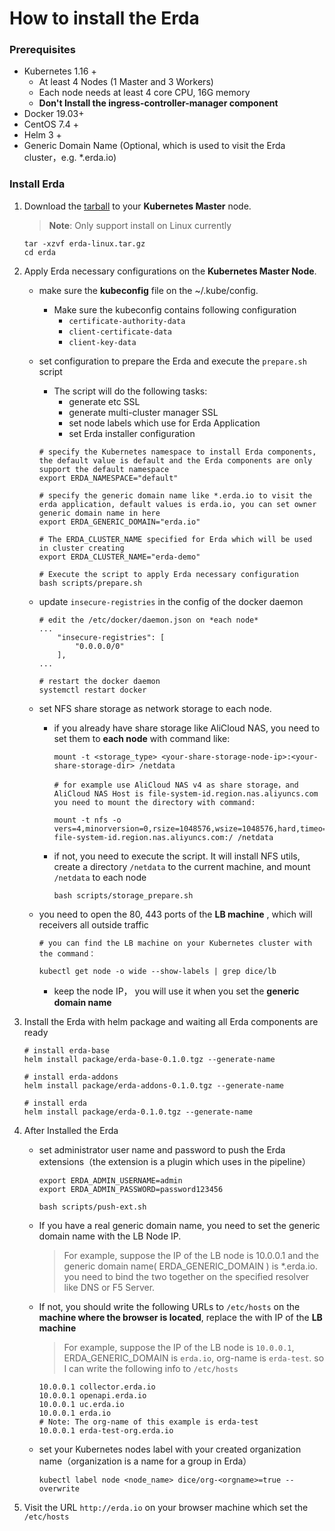 # How to install the Erda

### Prerequisites

- Kubernetes 1.16 +
  - At least 4 Nodes (1 Master and 3 Workers)
  - Each node needs at least 4 core CPU, 16G memory
  - **Don't Install the ingress-controller-manager component**
- Docker 19.03+
- CentOS 7.4 +
- Helm 3 +
- Generic Domain Name (Optional, which is used to visit the Erda cluster，e.g. *.erda.io)



### Install Erda

1. Download the [tarball](https://github.com/erda-project/erda/releases) to your  **Kubernetes Master** node.

   > **Note**: Only support install on Linux currently

   ```shell
   tar -xzvf erda-linux.tar.gz
   cd erda
   ```



2. Apply Erda necessary configurations on the **Kubernetes Master Node**.

   - make sure the **kubeconfig** file on the ~/.kube/config.

     - Make sure the kubeconfig contains following configuration
       - `certificate-authority-data`
       - `client-certificate-data`
       - `client-key-data`

     

   - set configuration to prepare the Erda and execute the `prepare.sh` script

     - The script will do the following tasks:
       - generate etc SSL
       - generate multi-cluster manager SSL
       - set node labels which use for Erda Application
       - set Erda installer configuration   

     ```shell
     # specify the Kubernetes namespace to install Erda components, the default value is default and the Erda components are only support the default namespace
     export ERDA_NAMESPACE="default"
     
     # specify the generic domain name like *.erda.io to visit the erda application, default values is erda.io, you can set owner generic domain name in here
     export ERDA_GENERIC_DOMAIN="erda.io"
     
     # The ERDA_CLUSTER_NAME specified for Erda which will be used in cluster creating
     export ERDA_CLUSTER_NAME="erda-demo"
     
     # Execute the script to apply Erda necessary configuration
     bash scripts/prepare.sh
     ```

     

   - update `insecure-registries` in the config of the docker daemon 

     ```shell
     # edit the /etc/docker/daemon.json on *each node*
     ...
         "insecure-registries": [
             "0.0.0.0/0"
         ],
     ...
     
     # restart the docker daemon
     systemctl restart docker
     ```

     

   - set NFS share storage as network storage to each node. 

     - if you already have share storage like AliCloud NAS, you need to set them to **each node** with command like:

       ```shell
       mount -t <storage_type> <your-share-storage-node-ip>:<your-share-storage-dir> /netdata
       
       # for example use AliCloud NAS v4 as share storage，and AliCloud NAS Host is file-system-id.region.nas.aliyuncs.com you need to mount the directory with command:
       
       mount -t nfs -o vers=4,minorversion=0,rsize=1048576,wsize=1048576,hard,timeo=600,retrans=2,noresvport file-system-id.region.nas.aliyuncs.com:/ /netdata
       ```

       

     - if not, you need to execute the script. It will install NFS utils, create a directory `/netdata` to the current machine, and mount `/netdata` to each node

       ```shell
       bash scripts/storage_prepare.sh
       ```

       

    - you need to open the 80, 443 ports of the **LB machine** , which will receivers all outside traffic

      ```shell
      # you can find the LB machine on your Kubernetes cluster with the command：
      
      kubectl get node -o wide --show-labels | grep dice/lb
      ```

      - keep the node IP， you will use it when  you set the **generic domain name**

     

3. Install the Erda with helm package and waiting all Erda components are ready

   ```shell
   # install erda-base
   helm install package/erda-base-0.1.0.tgz --generate-name
   
   # install erda-addons
   helm install package/erda-addons-0.1.0.tgz --generate-name
   
   # install erda
   helm install package/erda-0.1.0.tgz --generate-name
   ```

   

4. After Installed the Erda

   - set administrator user name and password to push the Erda extensions（the extension is a plugin which uses in the pipeline）

     ```shell
     export ERDA_ADMIN_USERNAME=admin
     export ERDA_ADMIN_PASSWORD=password123456
     
     bash scripts/push-ext.sh
     ```

     

   - If you have a real generic domain name, you need to set the generic domain name with the LB Node IP.

     > For example, suppose the IP of the LB node is 10.0.0.1 and the generic domain name( ERDA_GENERIC_DOMAIN ) is *.erda.io. you need to bind the two together on the specified resolver like DNS or F5 Server.

     

   - If not, you should write the following URLs to `/etc/hosts` on the **machine where the browser is located**, replace the <IP> with IP of the **LB machine**

     > For example, suppose the IP of the LB node is `10.0.0.1`, ERDA_GENERIC_DOMAIN is `erda.io`, org-name is `erda-test`. so I can write the following info to `/etc/hosts` 

     ```shell
     10.0.0.1 collector.erda.io
     10.0.0.1 openapi.erda.io
     10.0.0.1 uc.erda.io
     10.0.0.1 erda.io
     # Note: The org-name of this example is erda-test
     10.0.0.1 erda-test-org.erda.io
     ```

     

   - set your Kubernetes nodes label with your created organization name（organization is a name for a group in Erda）

     ```shell
     kubectl label node <node_name> dice/org-<orgname>=true --overwrite
     ```

     

5. Visit the URL `http://erda.io` on your browser machine which set the `/etc/hosts`